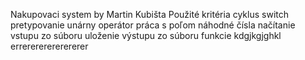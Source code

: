 Nakupovaci system by Martin Kubišta
Použité kritéria 
cyklus
switch
pretypovanie
unárny operátor
práca s poľom
náhodné čísla
načítanie vstupu zo súboru
uloženie výstupu zo súboru
funkcie
kdgjkgjghkl
errerererererererer
